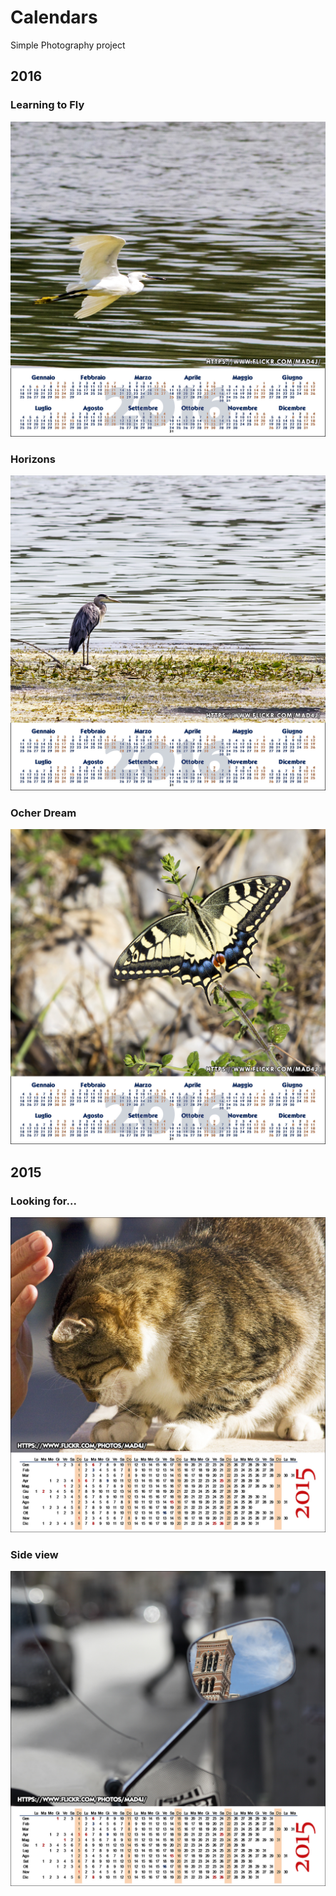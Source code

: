 Calendars
=========

Simple Photography project

## 2016

### Learning to Fly
![2016a](calendar-2016a.jpg)

### Horizons
![2016b](calendar-2016b.jpg)

### Ocher Dream
![2016c](calendar-2016c.jpg)

## 2015

### Looking for...
![2015a](calendar-2015a.jpg)

### Side view
![2015b](calendar-2015b.jpg)
